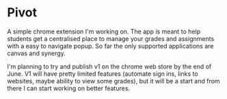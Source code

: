 # Pivot

A simple chrome extension I'm working on.
The app is meant to help students get a centralised place to manage your grades and assignments with a easy to navigate popup. So far the only supported applications are canvas and synergy.

I'm planning to try and publish v1 on the chrome web store by the end of June. V1 will have pretty limited features (automate sign ins, links to websites, maybe ability to view some grades), but it will be a start and from there I can start working on better features. 
